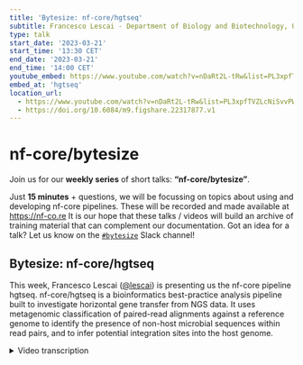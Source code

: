 ```yaml
---
title: 'Bytesize: nf-core/hgtseq'
subtitle: Francesco Lescai - Department of Biology and Biotechnology, University of Pavia
type: talk
start_date: '2023-03-21'
start_time: '13:30 CET'
end_date: '2023-03-21'
end_time: '14:00 CET'
youtube_embed: https://www.youtube.com/watch?v=nDaRt2L-tRw&list=PL3xpfTVZLcNiSvvPWORbO32S1WDJqKp1e&index=69
embed_at: 'hgtseq'
location_url:
  - https://www.youtube.com/watch?v=nDaRt2L-tRw&list=PL3xpfTVZLcNiSvvPWORbO32S1WDJqKp1e&index=69
  - https://doi.org/10.6084/m9.figshare.22317877.v1
---
```


# nf-core/bytesize

Join us for our **weekly series** of short talks: **“nf-core/bytesize”**.

Just **15 minutes** + questions, we will be focussing on topics about using and developing nf-core pipelines.
These will be recorded and made available at <https://nf-co.re>
It is our hope that these talks / videos will build an archive of training material that can complement our documentation. Got an idea for a talk? Let us know on the [`#bytesize`](https://nfcore.slack.com/channels/bytesize) Slack channel!

## Bytesize: nf-core/hgtseq

This week, Francesco Lescai ([@lescai](https://github.com/lescai)) is presenting us the nf-core pipeline hgtseq. nf-core/hgtseq is a bioinformatics best-practice analysis pipeline built to investigate horizontal gene transfer from NGS data.
It uses metagenomic classification of paired-read alignments against a reference genome to identify the presence of non-host microbial sequences within read pairs, and to infer potential integration sites into the host genome.

<details markdown="1"><summary>Video transcription</summary>
**Note: The content has been edited for reader-friendliness**

[0:01](https://www.youtube.com/watch?v=nDaRt2L-tRw&list=PL3xpfTVZLcNiSvvPWORbO32S1WDJqKp1e&index=69&t=1)
(host)Hello, everyone, and welcome to this week's bytesize talk. I'm very happy to have with me today Francesco Lescai from the University of Pavia at the Department of Biology and Biotechnology. He is very, very busy in nf-core, and among other things, he also worked with Sarek, but today he's going to talk about another pipeline, which is nf-core/hgtseq, and off to you. Thank you, Francesco.

[:](https://www.youtube.com/watch?v=nDaRt2L-tRw&list=PL3xpfTVZLcNiSvvPWORbO32S1WDJqKp1e&index=69&t=)
Today I'm going to give you a bit of a background for this pipeline and the motivation that inspired us to initiate this project. I'm going to describe the pipeline components. I'll give you some usage indications on the performance of the pipeline, and then I'll describe a bit of future perspectives, which is our homework, basically. I'm going to start with the acknowledgments here, first to Simona Tarpanzana, who's the lead author of this pipeline, but as you might imagine, he's heavily engaged in preparing the defense of his Bachelor of Science now, so he couldn't present today. Mariangela Santorzula, who's a key person in my lab, and she's also contributed to the publication that describes this pipeline. Then this is very important, I think, because the value of the nf-core community is the availability of all the modules that we also have used in our pipeline, so a very important acknowledgement here is to all the authors of the different modules that we have used and which actually make the added value of nf-core so important.

[:](https://www.youtube.com/watch?v=nDaRt2L-tRw&list=PL3xpfTVZLcNiSvvPWORbO32S1WDJqKp1e&index=69&t=)
Starting from the background of this pipeline, horizontal gene transfer, this is a very known and studied process in biological organisms, and it refers to the transfer of genetic material between two different species when they are in close proximity. This has been very important in evolution because it has contributed to new traits, it creates adaptation to new environments, and also the capability to use new sources in different organisms. It's been crucial in the evolution, as I mentioned, particularly in archaea and bacteria, but not very much has been known about this phenomenon happening in higher organisms like mammals, for example.

[:](https://www.youtube.com/watch?v=nDaRt2L-tRw&list=PL3xpfTVZLcNiSvvPWORbO32S1WDJqKp1e&index=69&t=)
Our motivation was mostly inspired by a paper several years ago that described the existence or the detection of microbial reads in exome sequencing data in human projects. That paper was really inspiring for us in the sense that it did highlight that microbial sequences have been found in exome sequencing data, which means the coding part of our genome, and it did open a huge lot of questions about these phenomenon in higher organisms, and it definitely needed end-to-end tools to investigate what is happening there. Of course, I put here a funny picture of the microbiome because if you remember the definition I just gave, which is transfer of genetic material between species that are in close proximity, then we and many other mammals are the leading example of this close proximity between different species, and we have a whole set of microorganisms that live with us and contribute to our own biology.

[:](https://www.youtube.com/watch?v=nDaRt2L-tRw&list=PL3xpfTVZLcNiSvvPWORbO32S1WDJqKp1e&index=69&t=)
Clearly, there's a lot to investigate here. A couple of definitions for the pipeline that we have developed. First of all, when you map next generation sequencing reads to a host genome, and in our example, a human genome, you could have several scenarios. The first scenario, which is the most common, is that if you do pair the sequencing, both mates in the pair map correctly to the host genome. But you can also have a couple of additional scenario. One where only one of the two mates or one of the two members of the pair maps and the other is unmapped, and one where both reads in the pair are not mapped to the host genome. We needed a definition for the pipeline, so we have identified these pairs where only one read is mapped to the genome and one is not as single unmapped. Then we have defined those where both members of the pair are unmapped as both unmapped. You will find that these short definitions later on recurring in the picture and the slides that we present in a moment.

[:](https://www.youtube.com/watch?v=nDaRt2L-tRw&list=PL3xpfTVZLcNiSvvPWORbO32S1WDJqKp1e&index=69&t=)
Of course, the importance of the pair where one mate is mapped and the other is unmapped is that it allows us to make assumptions about a potential integration site. Because of course, we can measure and evaluate the abundance of taxonomic IDs from every read that is not mapped to the host genome, but for those that are members of a pair where one of the two is actually mapped, we can additionally try to infer where that potential integration has happened thanks to the coordinates that we have from the mapping of the mapped member of the pair. This is the pipeline overview. The pipeline I think is relatively straightforward and includes a part dedicated to the alignment of quality control, then the conversion and parsing of the reads that I just illustrated and classification using Kraken at the moment, and then a last phase of reporting. We're going to see each of these steps in the pipeline in a moment. The pre-processing is very important because it's been designed to be plugged downstream to other studies. I made the example of the initial paper that inspired us to develop this pipeline. That was the discovery of microbial reads within human exome studies. Our own idea, particularly because we have also contributed to Sarek, was to plug this type of pipeline downstream into those kinds of pipelines like Sarek. Accepting the bonfires of the alignments that have been produced by human exome or whole genome sequencing studies, and then use the pipeline to process all those reads that have not been mapped. But the pipeline also starts from a fast queue, so using raw reads, and it does a standard alignment to the host genome using BWA. We do this using some tools and using the bitwise flag, 13 and 5. Then we further parse the potential integration for the single unmapped reads using the information from the mapping coordinates of the mapped member of the pair. At this moment, we are using Kraken 2 to classify taxonomically the reads, and in particular we have chosen this tool because we're using the K-NER classification that is given as a sliding window in the NGS read that we are analyzing as a way also for interpreting the results and doing further QC on the outcome of the taxonomic classification. These all go into a reporting phase of the pipeline. We generate traditional corona plots that are generated per group. If your analysis has one, two, or three different groups, we group the sample of corona plots per category of your samples. We use MultiQC as obvious for the reporting. This also includes the classification of a view of all the reads, thanks to the parsing of Kraken 2 outputs. Then we perform a preliminary analysis using RMarkdown with a parameterized RMarkdown file, which also adds a couple of important information to the preliminary analysis. One is a classification score, so we try and use the information that Kraken 2 gives us in the output in order to give a classification score to each of the reads to further allow us to filter based on the quality of the taxonomic classification. Important information here is the extent of the, so how much of the read has been classified and has been assigned to that taxonomic organism which appears in the result. Then we have also curated from a number of publications a list of contaminants that are known to affect DNA extraction and DNA extraction kits. We have further classified the contaminants depending on their potential role in human diseases as well, and of course, this is because we are particularly interested in analyzing these phenomena in humans. Couple of indications about the usage, this is a typical common line to start the pipeline. We will use the input sample sheet as a comma separate value as most of the nf-core pipelines. Then we use the iGenomes genome indication. We use the host genome there, so this is the first part that performs the host genome alignment. Then we pass on the host taxonomic ID which is used to filter the results in the R Markdown report. Two very important part of this common line are a path to the Kraken database and a path to the Krona database, which can be either indicated as a path if you have it locally, or as a tar.Gz file which can also be online or in a repository that you might have in a cloud resource. The inputs, as I mentioned in the beginning, can be either raw reads with a FASTQ input as you can see in the first example, or already pre-aligned BAM files that are coming from another pipeline that you can see in the second example of input. Here I also have to say that the database for Kraken is obviously crucial for the classification because the whole point of this pipeline is in assigning a taxonomic classification to the un-mapped reads. The way the Kraken database has been built obviously will have a huge effect on the results that you're able to report. On the taxonomic IDs that you're able to detect in your reads. Couple of words about the performance. We have tested this pipeline on different species, both to demonstrate the existence of the phenomenon in not only humans, but also in other mammals. This is an overview of the execution of the pipeline on 10 exomes from humans. You can see that they are executed in our local cluster in about three hours. This is quite good. The pipeline is very smooth in its run. Then we have also reported CPU and memory usage for the most intensive tasks. There's nothing major to discover here, I mean, in particular, in terms of memory. Kraken and QualiMap are also quite intense. Again, the amount of memory that is used by Kraken definitely depends on the database that is used for the classification. QualiMap is known to be quite greedy with the memory. In Sarek, it has been swapped with most depth. We might do the same in a future version of the pipeline for the same reasons. Homework, mostly. As I mentioned, Kraken has a very useful type of output where you can appreciate the assignments to taxonomic ID by a sliding window of the k-mers the reader has been splitted into. This will allow us to draw much more information in terms of classification filters or heat maps that will allow us to investigate better the biology, especially regulating this type of events. We will probably dedicate some work to the optimization of the computing part of the pipeline. I just mentioned the issues with QualiMap. Certainly improvement on the preliminary analysis report, which is currently running only on humans. Also consider the introduction of alternative taxonomic classifiers. Here we have a number of examples in other nf-core pipelines. I hope this is enough of an overview. For now, we have published a paper on the International Journal of Molecular Sciences very recently, where the nf-core community is a collective author in the publication as well. There you can find more details about, particularly about the scientific findings that we have collected by analyzing the different species we have used for testing of the pipeline. I'm open to take any questions. Thank you very much. I have enabled now for anyone to unmute themselves if they want to ask any questions. Or you can also write questions in the chat. I will then read them out. It seems that it was very clear to everyone. If there are any further questions, you can always ask them in the nf-core Slack. Or you can ask directly, Francesco, I assume. Yes, definitely. Then I would like to thank you again, Francesco, and also the Zuckerberg Initiative for funding our Bites as Talks, and all of the audience for listening. Thank you very much. Thank you. We'll see you in the next one.

</details>
